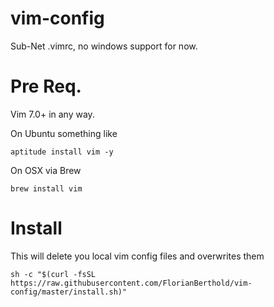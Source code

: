 # vim-config
Sub-Net .vimrc, no windows support for now.

# Pre Req.
Vim 7.0+ in any way.

On Ubuntu something like
```
aptitude install vim -y
```

On OSX via Brew
```
brew install vim
```

# Install
This will delete you local vim config files and overwrites them
```
sh -c "$(curl -fsSL https://raw.githubusercontent.com/FlorianBerthold/vim-config/master/install.sh)"
```

